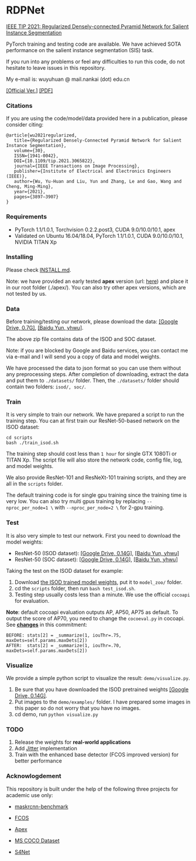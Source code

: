 # RDPNet

[IEEE TIP 2021: Regularized Densely-connected Pyramid Network for Salient Instance Segmentation](https://ieeexplore.ieee.org/document/9382868)

PyTorch training and testing code are available. We have achieved SOTA performance on the salient instance segmentation (SIS) task.

If you run into any problems or feel any difficulties to run this code, do not hesitate to leave issues in this repository.

My e-mail is: wuyuhuan @ mail.nankai (dot) edu.cn

[[Official Ver.]](https://ieeexplore.ieee.org/document/9382868)
[[PDF]](https://mmcheng.net/wp-content/uploads/2021/03/21TIPInstSal.pdf)

### Citations

If you are using the code/model/data provided here in a publication, please consider citing:

````
@article{wu2021regularized,
   title={Regularized Densely-Connected Pyramid Network for Salient Instance Segmentation},
   volume={30},
   ISSN={1941-0042},
   DOI={10.1109/tip.2021.3065822},
   journal={IEEE Transactions on Image Processing},
   publisher={Institute of Electrical and Electronics Engineers (IEEE)},
   author={Wu, Yu-Huan and Liu, Yun and Zhang, Le and Gao, Wang and Cheng, Ming-Ming},
   year={2021},
   pages={3897–3907}
}
````

### Requirements

* PyTorch 1.1/1.0.1, Torchvision 0.2.2.post3, CUDA 9.0/10.0/10.1, apex
* Validated on Ubuntu 16.04/18.04, PyTorch 1.1/1.0.1, CUDA 9.0/10.0/10.1, NVIDIA TITAN Xp

### Installing

Please check [INSTALL.md](INSTALL.md).

Note: we have provided an early tested **apex** version (url: [here](https://github.com/NVIDIA/apex/tree/f2b3a62c8941027253b2decba96ba099f611387e)) and place
it in our root folder (./apex/). You can also try other apex versions, which are not tested by us.

### Data

Before training/testing our network, please download the data: [[Google Drive, 0.7G]](https://drive.google.com/file/d/1FR7K6gdIStio-QEimxGqN-VHgGrIJMN6), [[Baidu Yun, yhwu]](https://pan.baidu.com/s/1s5tdYinlwVKTg09mA_l-Fg).

The above zip file contains data of the ISOD and SOC dataset.

Note: if you are blocked by Google and Baidu services, you can contact me via e-mail and I will send you a copy of data and model weights.

We have processed the data to json format so you can use them without any preprocessing steps. 
After completion of downloading, extract the data and put them to `./datasets/` folder.
Then, the `./datasets/` folder should contain two folders: `isod/, soc/`.

### Train

It is very simple to train our network. We have prepared a script to run the training step.
You can at first train our ResNet-50-based network on the ISOD dataset:

```
cd scripts
bash ./train_isod.sh
```

The training step should cost less than `1 hour` for single GTX 1080Ti or TITAN Xp. The script file will also store the network code, config file, log, and model weights.

We also provide ResNet-101 and ResNeXt-101 training scripts, and they are all in the `scripts` folder.

The default training code is for single gpu training since the training time is very low. You can also try multi gpus training by replacing 
`--nproc_per_node=1 \` with `--nproc_per_node=2 \` for 2-gpu training.


### Test

It is also very simple to test our network. First you need to download the model weights:

* ResNet-50 (ISOD dataset): [[Google Drive, 0.14G]](https://drive.google.com/file/d/1P9HnPbeHKL_1EzKOcVYhjiYXyUiKCaYP/view?usp=sharing), [[Baidu Yun, yhwu]](https://pan.baidu.com/s/1pWCp6lwmEQW-07WGLl_zgw)
* ResNet-50 (SOC dataset): [[Google Drive, 0.14G]](https://drive.google.com/file/d/1faQeoplwGPcWoMzrTHKs2YX9BYjUaCwD/view?usp=sharing), [[Baidu Yun, yhwu]](https://pan.baidu.com/s/1gN2a5Nd6eNBtd774uHk8XQ)

Taking the test on the ISOD dataset for example: 
1. Download [the ISOD trained model weights](), put it to `model_zoo/` folder.
2. cd the `scripts` folder, then run `bash test_isod.sh`.
3. Testing step usually costs less than a minute. We use the official `cocoapi` for evaluation.

**Note**: default cocoapi evaluation outputs AP, AP50, AP75 as default. To output the score of AP70, you need to change the `cocoeval.py` in cocoapi.
See [**changes**](https://github.com/yuhuan-wu/cocoapi/commit/143563fe819d47080aabe1b5d6d4bb85669b8844#) in this commitment:

````
BEFORE: stats[2] = _summarize(1, iouThr=.75, maxDets=self.params.maxDets[2])
AFTER:  stats[2] = _summarize(1, iouThr=.70, maxDets=self.params.maxDets[2])
````


### Visualize

We provide a simple python script to visualize the result: `demo/visualize.py`.

1. Be sure that you have downloaded the ISOD pretrained weights [[Google Drive, 0.14G]](https://drive.google.com/file/d/1P9HnPbeHKL_1EzKOcVYhjiYXyUiKCaYP/view?usp=sharing).
2. Put images to the `demo/examples/` folder. I have prepared some images in this paper so do not worry that you have no images.
3. cd demo, run `python visualize.py`

### TODO

1. Release the weights for **real-world applications**
2. Add [Jitter](https://github.com/Jittor/jittor) implementation
3. Train with the enhanced base detector (FCOS improved version) for better performance

### Acknowlogdement

This repository is built under the help of the following three projects for academic use only:

* [maskrcnn-benchmark](https://github.com/facebookresearch/maskrcnn-benchmark)

* [FCOS](https://github.com/tianzhi0549/FCOS)

* [Apex](https://github.com/NVIDIA/apex)

* [MS COCO Dataset](https://cocodataset.org/)

* [S4Net](https://github.com/RuochenFan/S4Net)
